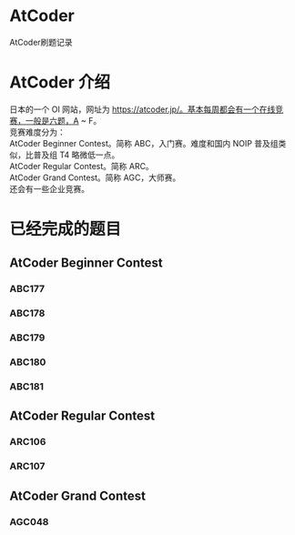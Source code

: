 # AtCoder
AtCoder刷题记录

# AtCoder 介绍
日本的一个 OI 网站，网址为 https://atcoder.jp/。基本每周都会有一个在线竞赛，一般是六题，A ~ F。  
竞赛难度分为：  
AtCoder Beginner Contest。简称 ABC，入门赛。难度和国内 NOIP 普及组类似，比普及组 T4 略微低一点。  
AtCoder Regular Contest。简称 ARC。  
AtCoder Grand Contest。简称 AGC，大师赛。  
还会有一些企业竞赛。  

# 已经完成的题目
## AtCoder Beginner Contest
### ABC177
### ABC178
### ABC179
### ABC180
### ABC181
## AtCoder Regular Contest
### ARC106
### ARC107
## AtCoder Grand Contest
### AGC048
